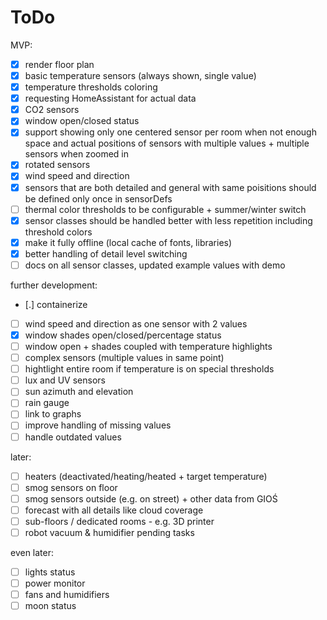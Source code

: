 # ToDo

MVP:

- [x] render floor plan
- [x] basic temperature sensors (always shown, single value)
- [x] temperature thresholds coloring
- [x] requesting HomeAssistant for actual data
- [x] CO2 sensors
- [x] window open/closed status 
- [x] support showing only one centered sensor per room when not enough space and actual positions of sensors with multiple values + multiple sensors when zoomed in
- [x] rotated sensors
- [x] wind speed and direction
- [x] sensors that are both detailed and general with same poisitions should be defined only once in sensorDefs
- [ ] thermal color thresholds to be configurable + summer/winter switch
- [x] sensor classes should be handled better with less repetition including threshold colors
- [x] make it fully offline (local cache of fonts, libraries)
- [x] better handling of detail level switching
- [ ] docs on all sensor classes, updated example values with demo

further development:

- [.] containerize
- [ ] wind speed and direction as one sensor with 2 values
- [x] window shades open/closed/percentage status
- [ ] window open + shades coupled with temperature highlights
- [ ] complex sensors (multiple values in same point)
- [ ] hightlight entire room if temperature is on special thresholds
- [ ] lux and UV sensors
- [ ] sun azimuth and elevation
- [ ] rain gauge
- [ ] link to graphs
- [ ] improve handling of missing values
- [ ] handle outdated values

later:

- [ ] heaters (deactivated/heating/heated + target temperature)
- [ ] smog sensors on floor
- [ ] smog sensors outside (e.g. on street) + other data from GIOŚ
- [ ] forecast with all details like cloud coverage
- [ ] sub-floors / dedicated rooms - e.g. 3D printer
- [ ] robot vacuum & humidifier pending tasks

even later:

- [ ] lights status
- [ ] power monitor
- [ ] fans and humidifiers
- [ ] moon status
